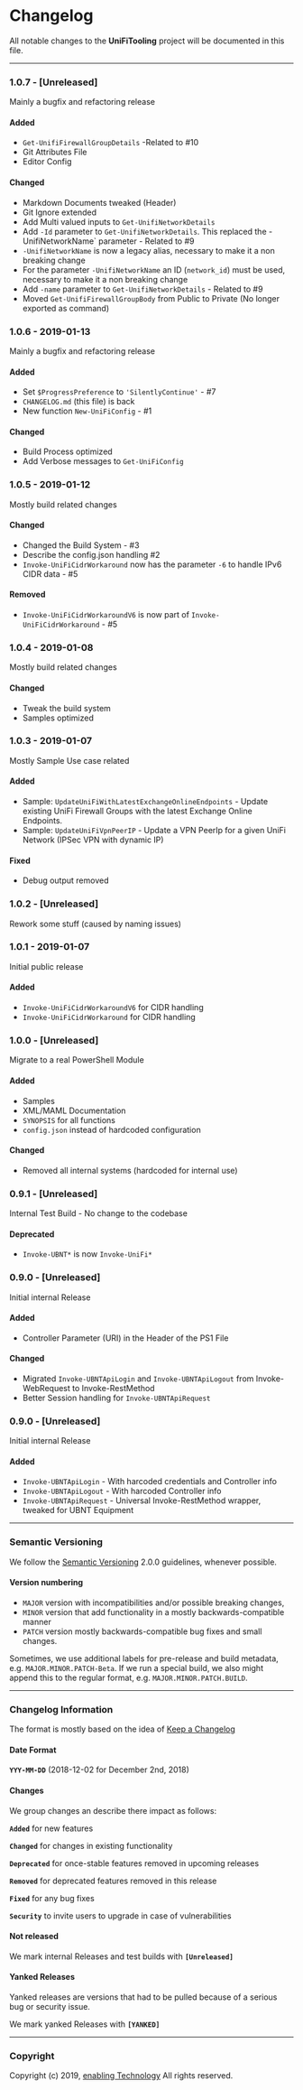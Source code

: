 # Changelog

All notable changes to the **UniFiTooling** project will be documented in this file.

---

### 1.0.7 - [Unreleased]

Mainly a bugfix and refactoring release

#### Added

- `Get-UnifiFirewallGroupDetails` -Related to #10
- Git Attributes File
- Editor Config

#### Changed

- Markdown Documents tweaked (Header)
- Git Ignore extended
- Add Multi valued inputs to `Get-UnifiNetworkDetails`
- Add `-Id` parameter to `Get-UnifiNetworkDetails`. This replaced the -UnifiNetworkName` parameter - Related to #9
 - `-UnifiNetworkName` is now a legacy alias, necessary to make it a non breaking change
 - For the parameter `-UnifiNetworkName` an ID (`network_id`) must be used, necessary to make it a non breaking change
- Add `-name` parameter to `Get-UnifiNetworkDetails` - Related to #9
- Moved `Get-UnifiFirewallGroupBody` from Public to Private (No longer exported as command)

### 1.0.6 - 2019-01-13

Mainly a bugfix and refactoring release

#### Added

- Set `$ProgressPreference` to `'SilentlyContinue'` - #7
- `CHANGELOG.md` (this file) is back
- New function `New-UniFiConfig` - #1

#### Changed

- Build Process optimized
- Add Verbose messages to `Get-UniFiConfig`

### 1.0.5 - 2019-01-12

Mostly build related changes

#### Changed

- Changed the Build System - #3
- Describe the config.json handling #2
- `Invoke-UniFiCidrWorkaround` now has the parameter `-6` to handle IPv6 CIDR data - #5

#### Removed

- `Invoke-UniFiCidrWorkaroundV6` is now part of `Invoke-UniFiCidrWorkaround` - #5

### 1.0.4 - 2019-01-08

Mostly build related changes

#### Changed

- Tweak the build system
- Samples optimized

### 1.0.3 - 2019-01-07

Mostly Sample Use case related

#### Added

- Sample: `UpdateUniFiWithLatestExchangeOnlineEndpoints` - Update existing UniFi Firewall Groups with the latest Exchange Online Endpoints.
- Sample: `UpdateUniFiVpnPeerIP` - Update a VPN PeerIp for a given UniFi Network (IPSec VPN with dynamic IP)

#### Fixed

- Debug output removed

### 1.0.2 - [Unreleased]

Rework some stuff (caused by naming issues)

### 1.0.1 - 2019-01-07

Initial public release

#### Added

- `Invoke-UniFiCidrWorkaroundV6` for CIDR handling
- `Invoke-UniFiCidrWorkaround` for CIDR handling

### 1.0.0 - [Unreleased]

Migrate to a real PowerShell Module

#### Added

- Samples
- XML/MAML Documentation
- `SYNOPSIS` for all functions
- `config.json` instead of hardcoded configuration

#### Changed

- Removed all internal systems (hardcoded for internal use)

### 0.9.1 - [Unreleased]

Internal Test Build - No change to the codebase

#### Deprecated

- `Invoke-UBNT*` is now `Invoke-UniFi*`

### 0.9.0 - [Unreleased]

Initial internal Release

#### Added

- Controller Parameter (URI) in the Header of the PS1 File

#### Changed

- Migrated `Invoke-UBNTApiLogin` and `Invoke-UBNTApiLogout` from Invoke-WebRequest to Invoke-RestMethod
- Better Session handling for `Invoke-UBNTApiRequest`

### 0.9.0 - [Unreleased]

Initial internal Release

#### Added

- `Invoke-UBNTApiLogin` - With harcoded credentials and Controller info
- `Invoke-UBNTApiLogout` - With harcoded Controller info
- `Invoke-UBNTApiRequest` - Universal Invoke-RestMethod wrapper, tweaked for UBNT Equipment

---

### Semantic Versioning

We follow the [Semantic Versioning](https://semver.org/spec/v2.0.0.html) 2.0.0 guidelines, whenever possible.

#### Version numbering

* `MAJOR` version with incompatibilities and/or possible breaking changes,
* `MINOR` version that add functionality in a mostly backwards-compatible manner
* `PATCH` version mostly backwards-compatible bug fixes and small changes.

Sometimes, we use additional labels for pre-release and build metadata, e.g. `MAJOR.MINOR.PATCH-Beta`.
If we run a special build, we also might append this to the regular format, e.g. `MAJOR.MINOR.PATCH.BUILD`.

---

### Changelog Information

The format is mostly based on the idea of [Keep a Changelog](https://keepachangelog.com/en/1.0.0/)

#### Date Format

**`YYY-MM-DD`** (2018-12-02 for December 2nd, 2018)

#### Changes

We group changes an describe there impact as follows:

**`Added`** for new features

**`Changed`** for changes in existing functionality

**`Deprecated`** for once-stable features removed in upcoming releases

**`Removed`** for deprecated features removed in this release

**`Fixed`** for any bug fixes

**`Security`** to invite users to upgrade in case of vulnerabilities

#### Not released

We mark internal Releases and test builds with **`[Unreleased]`**

#### Yanked Releases

Yanked releases are versions that had to be pulled because of a serious bug or security issue.

We mark yanked Releases with **`[YANKED]`**

---

### Copyright

Copyright (c) 2019, [enabling Technology](http://www.enatec.io/)
All rights reserved.
